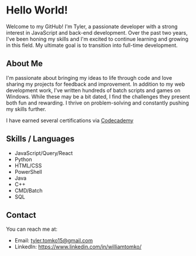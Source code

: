 # Hello World!

Welcome to my GitHub! I'm Tyler, a passionate developer with a strong interest in JavaScript and back-end development. Over the past two years, I've been honing my skills and I'm excited to continue learning and growing in this field. My ultimate goal is to transition into full-time development.

## About Me

I'm passionate about bringing my ideas to life through code and love sharing my projects for feedback and improvement. In addition to my web development work, I’ve written hundreds of batch scripts and games on Windows. While these may be a bit dated, I find the challenges they present both fun and rewarding. I thrive on problem-solving and constantly pushing my skills further.

I have earned several certifications via [Codecademy](https://www.codecademy.com)

## Skills / Languages

- JavaScript/Query/React
- Python
- HTML/CSS
- PowerShell
- Java
- C++
- CMD/Batch
- SQL

## Contact

You can reach me at:
- Email: tyler.tomko15@gmail.com
- LinkedIn: https://www.linkedin.com/in/williamtomko/
